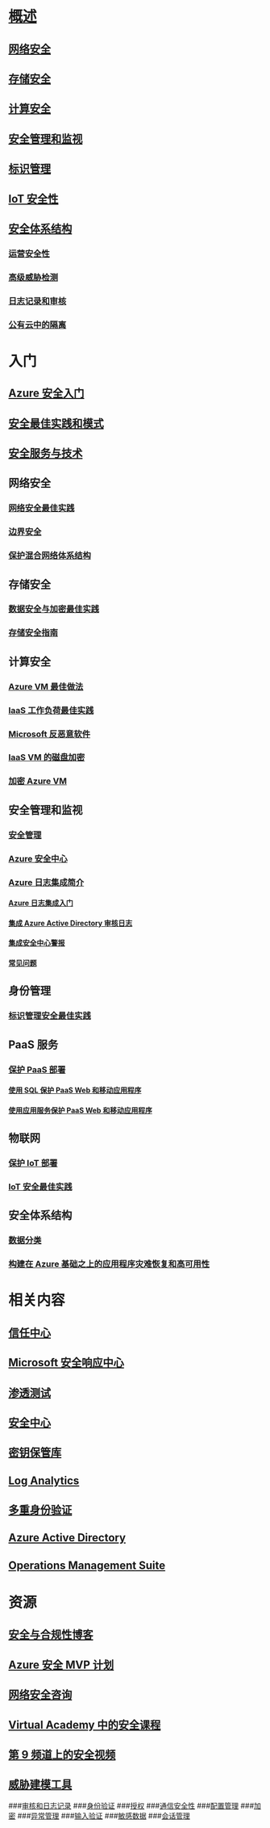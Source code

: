 # [概述](azure-security.md)
## [网络安全](security-network-overview.md)
## [存储安全](security-storage-overview.md)
## [计算安全](security-virtual-machines-overview.md)
## [安全管理和监视](security-management-and-monitoring-overview.md)
## [标识管理](security-identity-management-overview.md)
## [IoT 安全性](../iot-suite/iot-security-architecture.md#security-in-iot)
## [安全体系结构](azure-security-architecture-overview.md)
### [运营安全性](azure-operational-security.md)
### [高级威胁检测](azure-threat-detection.md)
### [日志记录和审核](azure-log-audit.md)
### [公有云中的隔离](azure-isolation.md)

# 入门
## [Azure 安全入门](azure-security-getting-started.md)
## [安全最佳实践和模式](security-best-practices-and-patterns.md)
## [安全服务与技术](azure-security-services-technologies.md)

## 网络安全
### [网络安全最佳实践](azure-security-network-security-best-practices.md)
### [边界安全](../best-practices-network-security.md?toc=%2fazure%2fsecurity%2ftoc.json)
### [保护混合网络体系结构](../guidance/guidance-iaas-ra-secure-vnet-hybrid.md?toc=%2fazure%2fsecurity%2ftoc.json)

## 存储安全
### [数据安全与加密最佳实践](azure-security-data-encryption-best-practices.md)
### [存储安全指南](../storage/storage-security-guide.md?toc=%2fazure%2fsecurity%2ftoc.json)

## 计算安全
### [Azure VM 最佳做法](azure-security-best-practices-vms.md)
### [IaaS 工作负荷最佳实践](azure-security-iaas.md)
### [Microsoft 反恶意软件](azure-security-antimalware.md)
### [IaaS VM 的磁盘加密](azure-security-disk-encryption.md)
### [加密 Azure VM](../security-center/security-center-disk-encryption.md?toc=%2fazure%2fsecurity%2ftoc.json)

## 安全管理和监视
### [安全管理](azure-security-management.md)
### [Azure 安全中心](../security-center/security-center-intro.md?toc=%2fazure%2fsecurity%2ftoc.json)
### [Azure 日志集成简介](security-azure-log-integration-overview.md)
#### [Azure 日志集成入门](security-azure-log-integration-get-started.md)
#### [集成 Azure Active Directory 审核日志](security-azure-log-integration-ad.md)
#### [集成安全中心警报](security-azure-log-integration-security-center.md)
#### [常见问题](security-azure-log-integration-faq.md)

## 身份管理
### [标识管理安全最佳实践](azure-security-identity-management-best-practices.md)

## PaaS 服务
### [保护 PaaS 部署](security-paas-deployments.md)
#### [使用 SQL 保护 PaaS Web 和移动应用程序](security-paas-applications-using-sql.md)
#### [使用应用服务保护 PaaS Web 和移动应用程序](security-paas-applications-using-app-services.md)

## 物联网
### [保护 IoT 部署](../iot-suite/iot-suite-security-deployment.md)
### [IoT 安全最佳实践](../iot-suite/iot-security-best-practices.md)

## 安全体系结构
### [数据分类](https://gallery.technet.microsoft.com/Data-Classification-for-51252f03)
### [构建在 Azure 基础之上的应用程序灾难恢复和高可用性](../resiliency/resiliency-disaster-recovery-high-availability-azure-applications.md?toc=%2fazure%2fsecurity%2ftoc.json)

# 相关内容
## [信任中心](security-microsoft-trust-center.md)
## [Microsoft 安全响应中心](azure-security-response-center.md)
## [渗透测试](azure-security-pen-testing.md)
## [安全中心](../security-center/security-center-intro.md?toc=%2fazure%2fsecurity-center%2ftoc.json)
## [密钥保管库](../key-vault/key-vault-whatis.md)
## [Log Analytics](../log-analytics/log-analytics-overview.md)
## [多重身份验证](../multi-factor-authentication/multi-factor-authentication.md)
## [Azure Active Directory](../active-directory/active-directory-whatis.md)
## [Operations Management Suite](../operations-management-suite/oms-security-getting-started.md)

# 资源
## [安全与合规性博客](http://blogs.msdn.com/b/azuresecurity/)
## [Azure 安全 MVP 计划](azure-security-mvp.md)
## [网络安全咨询](azure-security-cyber-services.md)
## [Virtual Academy 中的安全课程](security-microsoft-virtual-academy.md)
## [第 9 频道上的安全视频](security-channel-nine.md)
## [威胁建模工具](azure-security-threat-modeling-tool.md)
###[审核和日志记录](azure-security-threat-modeling-tool-auditing-and-logging.md)
###[身份验证](azure-security-threat-modeling-tool-authentication.md)
###[授权](azure-security-threat-modeling-tool-authorization.md)
###[通信安全性](azure-security-threat-modeling-tool-communication-security.md)
###[配置管理](azure-security-threat-modeling-tool-configuration-management.md)
###[加密](azure-security-threat-modeling-tool-cryptography.md)
###[异常管理](azure-security-threat-modeling-tool-exception-management.md)
###[输入验证](azure-security-threat-modeling-tool-input-validation.md)
###[敏感数据](azure-security-threat-modeling-tool-sensitive-data.md)
###[会话管理](azure-security-threat-modeling-tool-session-management.md)

